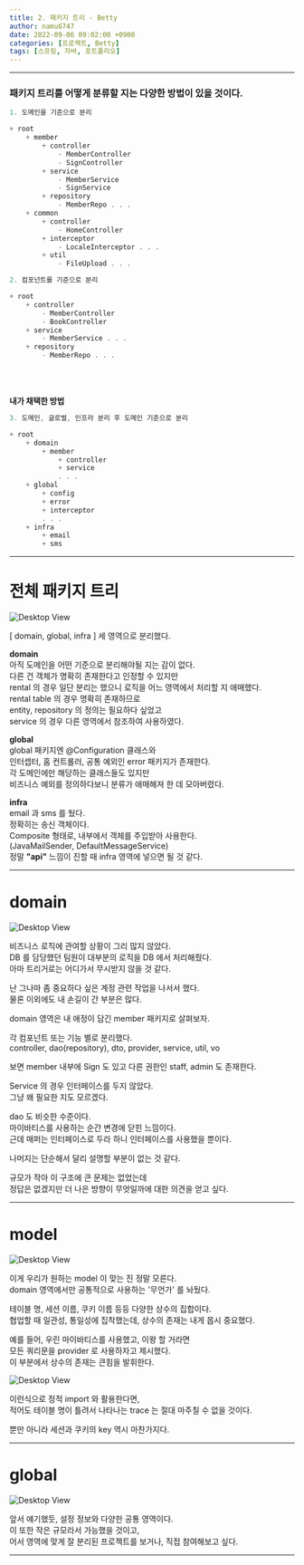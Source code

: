 ```yaml
---
title: 2. 패키지 트리 - Betty
author: namu6747
date: 2022-09-06 09:02:00 +0900
categories: [프로젝트, Betty]
tags: [스프링, 자바, 포트폴리오]
---
```


<hr/>

### 패키지 트리를 어떻게 분류할 지는 다양한 방법이 있을 것이다.

```java
1. 도메인을 기준으로 분리

+ root
    + member
        + controller
            - MemberController
            - SignController
        + service
            - MemberService
            - SignService
        + repository
            - MemberRepo . . .
    + common
        + controller
            - HomeController
        + interceptor
            - LocaleInterceptor . . .
        + util
            - FileUpload . . .

```

```java
2. 컴포넌트를 기준으로 분리

+ root
    + controller
        - MemberController
        - BookController
    + service
        - MemberService . . .
    + repository
        - MemberRepo . . .

```

<br/>
<br/>

**내가 채택한 방법**

```java
3. 도메인, 글로벌, 인프라 분리 후 도메인 기준으로 분리

+ root
    + domain
        + member
            + controller
            + service
            . . .
    + global
        + config
        + error
        + interceptor
        . . .
    + infra
        + email
        + sms

```

<hr/>


<!-- 전체 패키지 트리 -->

# 전체 패키지 트리

![Desktop View](/assets/img/betty/package/package-all.png)

[ domain, global, infra ] 세 영역으로 분리했다.  

**domain**  
아직 도메인을 어떤 기준으로 분리해야될 지는 감이 없다.  
다른 건 객체가 명확히 존재한다고 인정할 수 있지만  
rental 의 경우 일단 분리는 했으니 로직을 어느 영역에서 처리할 지 애매했다.   
rental table 의 경우 명확히 존재하므로  
entity, repository 의 정의는 필요하다 싶었고  
service 의 경우 다른 영역에서 참조하여 사용하였다.

**global**  
global 패키지엔 @Configuration 클래스와  
인터셉터, 홈 컨트롤러, 공통 예외인 error 패키지가 존재한다.   
각 도메인에만 해당하는 클래스들도 있지만   
비즈니스 예외를 정의하다보니 분류가 애매해져 한 데 모아버렸다.  

**infra**  
email 과 sms 를 뒀다.  
정확히는 송신 객체이다.  
Composite 형태로, 내부에서 객체를 주입받아 사용한다.  
(JavaMailSender, DefaultMessageService)   
정말 __"api"__ 느낌이 진할 때 infra 영역에 넣으면 될 것 같다.

<hr/>



<!-- 멤버 패키지 -->

# domain

![Desktop View](/assets/img/betty/package/package-member.png)

비즈니스 로직에 관여할 상황이 그리 많지 않았다.  
DB 를 담당했던 팀원이 대부분의 로직을 DB 에서 처리해줬다.  
아마 트리거로는 어디가서 무시받지 않을 것 같다.  

난 그나마 좀 중요하다 싶은 계정 관련 작업을 나서서 했다.   
물론 이외에도 내 손길이 간 부분은 많다.   

domain 영역은 내 애정이 담긴 member 패키지로 살펴보자.  

각 컴포넌트 또는 기능 별로 분리했다.  
controller, dao(repository), dto, provider, service, util, vo   

보면 member 내부에 Sign 도 있고 다른 권한인 staff, admin 도 존재한다.   

Service 의 경우 인터페이스를 두지 않았다.  
그냥 왜 필요한 지도 모르겠다.  

dao 도 비슷한 수준이다.  
마이바티스를 사용하는 순간 변경에 닫힌 느낌이다.  
근데 매퍼는 인터페이스로 두라 하니 인터페이스를 사용했을 뿐이다.  

나머지는 단순해서 달리 설명할 부분이 없는 것 같다.  

규모가 작아 이 구조에 큰 문제는 없었는데  
정답은 없겠지만 더 나은 방향이 무엇일까에 대한 의견을 얻고 싶다.   

<hr/>



<!-- 상수 패키지 -->

# model

![Desktop View](/assets/img/betty/package/package-model.png)

이게 우리가 원하는 model 이 맞는 진 정말 모른다.  
domain 영역에서만 공통적으로 사용하는 '무언가' 를 놔뒀다.  

테이블 명, 세션 이름, 쿠키 이름 등등 다양한 상수의 집합이다.  
협업할 때 일관성, 통일성에 집착했는데, 상수의 존재는 내게 몹시 중요했다.

예를 들어, 우린 마이바티스를 사용했고, 이왕 할 거라면   
모든 쿼리문을 provider 로 사용하자고 제시했다.  
이 부분에서 상수의 존재는 큰힘을 발휘한다.  

![Desktop View](/assets/img/betty/package/package-model-provider.png)

이런식으로 정적 import 와 활용한다면,  
적어도 테이블 명이 틀려서 나타나는 trace 는 절대 마주칠 수 없을 것이다.

뿐만 아니라 세션과 쿠키의 key 역시 마찬가지다.   

<hr/>



<!-- 글로벌 패키지 -->

# global

![Desktop View](/assets/img/betty/package/package-global.png)

앞서 얘기했듯, 설정 정보와 다양한 공통 영역이다.  
이 또한 작은 규모라서 가능했을 것이고,  
어서 영역에 맞게 잘 분리된 프로젝트를 보거나, 직접 참여해보고 싶다.   

<hr/>